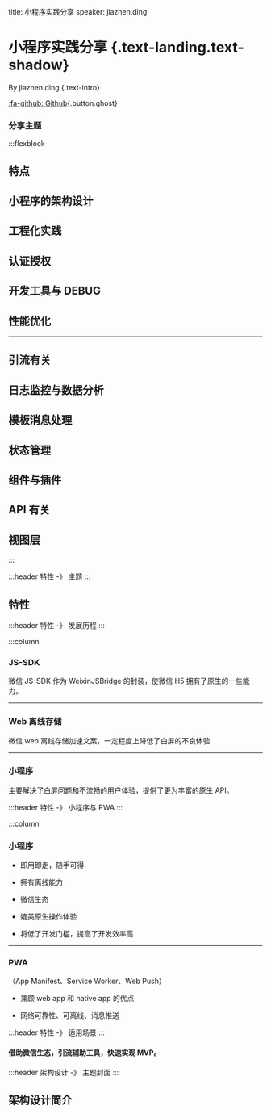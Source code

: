 title: 小程序实践分享
speaker: jiazhen.ding

<slide class="bg-blue aligncenter" video="https://webslides.tv/static/videos/working.mp4 poster='https://webslides.tv/static/images/working.jpg' .light">

# 小程序实践分享 {.text-landing.text-shadow}

By jiazhen.ding {.text-intro}

[:fa-github: Github](https://github.com/wndershow/ppt/mp-share.md){.button.ghost}

<slide :class="aligncenter size-50">

### 分享主题

:::flexblock

## 特点

## 小程序的架构设计

## 工程化实践

## 认证授权

## 开发工具与 DEBUG

## 性能优化

---

## 引流有关

## 日志监控与数据分析

## 模板消息处理

## 状态管理

## 组件与插件

## API 有关

## 视图层

:::

<slide :class="size-50 aligncenter">
:::header
特性 -》 主题
:::

## 特性

<slide :class="aligncenter">
:::header
特性 -》 发展历程
:::

:::column

### JS-SDK

微信 JS-SDK 作为 WeixinJSBridge 的封装，使微信 H5 拥有了原生的一些能力。

---

### Web 离线存储

微信 web 离线存储加速文案，一定程度上降低了白屏的不良体验

---

### 小程序

主要解决了白屏问题和不流畅的用户体验，提供了更为丰富的原生 API。

<slide :class="aligncenter">

:::header
特性 -》 小程序与 PWA
:::

:::column

### 小程序

- 即用即走，随手可得

- 拥有离线能力

- 微信生态

- 媲美原生操作体验

- 将低了开发门槛，提高了开发效率高

---

### PWA

（App Manifest、Service Worker、Web Push）

- 兼顾 web app 和 native app 的优点

- 网络可靠性、可离线、消息推送

<slide :class="aligncenter">

:::header
特性 -》 适用场景
:::

#### 借助微信生态，引流辅助工具，快速实现 MVP。

<slide :class="size-50 aligncenter">

:::header
架构设计 -》 主题封面
:::

## 架构设计简介
